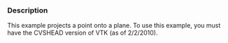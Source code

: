 ### Description
This example projects a point onto a plane. To use this example, you must have the CVSHEAD version of VTK (as of 2/2/2010).
